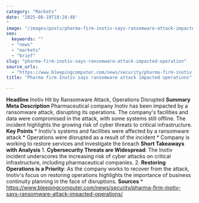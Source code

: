 ```yaml
---
category: "Markets"
date: "2025-08-19T18:28:48'"
image: "/images/posts/pharma-firm-inotiv-says-ransomware-attack-impacted-operation.jpg"
seo:
  keywords: ""
  - "news"
  - "markets"
  - "brief"
slug: "pharma-firm-inotiv-says-ransomware-attack-impacted-operation"
source_urls:
  - "https://www.bleepingcomputer.com/news/security/pharma-firm-inotiv-says-ransomware-attack-impacted-operations/"
title: "Pharma firm Inotiv says ransomware attack impacted operations"

---
```


**Headline** Inotiv Hit by Ransomware Attack, Operations Disrupted  **Summary Meta Description** Pharmaceutical company Inotiv has been impacted by a ransomware attack, disrupting its operations. The company's facilities and data were compromised in the attack, with some systems still offline. The incident highlights the growing risk of cyber threats to critical infrastructure.  **Key Points**  * Inotiv's systems and facilities were affected by a ransomware attack * Operations were disrupted as a result of the incident * Company is working to restore services and investigate the breach  **Short Takeaways with Analysis**  1. **Cybersecurity Threats are Widespread**: The Inotiv incident underscores the increasing risk of cyber attacks on critical infrastructure, including pharmaceutical companies. 2. **Restoring Operations is a Priority**: As the company works to recover from the attack, Inotiv's focus on restoring operations highlights the importance of business continuity planning in the face of disruptions.  **Sources**  * https://www.bleepingcomputer.com/news/security/pharma-firm-inotiv-says-ransomware-attack-impacted-operations/